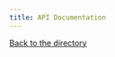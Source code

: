 ```yaml
---
title: API Documentation
---
```


[Back to the directory](../)

<div id="apiswagger-container" ></div>
